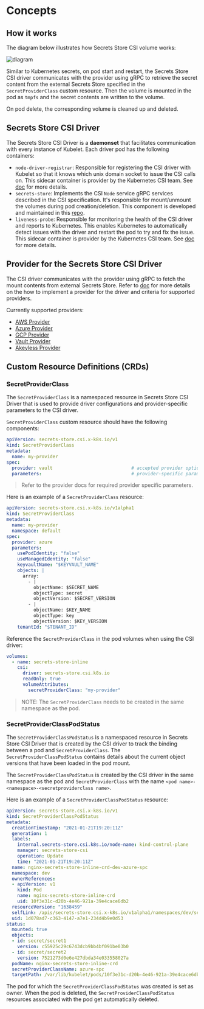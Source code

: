 # Concepts

<!-- toc -->

## How it works

The diagram below illustrates how Secrets Store CSI volume works:

![diagram](./images/diagram.png)

Similar to Kubernetes secrets, on pod start and restart, the Secrets Store CSI driver communicates with the provider using gRPC to retrieve the secret content from the external Secrets Store specified in the `SecretProviderClass` custom resource. Then the volume is mounted in the pod as `tmpfs` and the secret contents are written to the volume.

On pod delete, the corresponding volume is cleaned up and deleted.

## Secrets Store CSI Driver

The Secrets Store CSI Driver is a **daemonset** that facilitates communication with every instance of Kubelet. Each driver pod has the following containers:

- `node-driver-registrar`: Responsible for registering the CSI driver with Kubelet so that it knows which unix domain socket to issue the CSI calls on. This sidecar container is provider by the Kubernetes CSI team. See [doc](https://kubernetes-csi.github.io/docs/node-driver-registrar.html) for more details.
- `secrets-store`: Implements the CSI `Node` service gRPC services described in the CSI specification. It's responsible for mount/unmount the volumes during pod creation/deletion. This component is developed and maintained in this [repo](https://github.com/kubernetes-sigs/secrets-store-csi-driver).
- `liveness-probe`: Responsible for monitoring the health of the CSI driver and reports to Kubernetes. This enables Kubernetes to automatically detect issues with the driver and restart the pod to try and fix the issue. This sidecar container is provider by the Kubernetes CSI team. See [doc](https://kubernetes-csi.github.io/docs/livenessprobe.html) for more details.

## Provider for the Secrets Store CSI Driver

The CSI driver communicates with the provider using gRPC to fetch the mount contents from external Secrets Store. Refer to [doc](./providers.md) for more details on the how to implement a provider for the driver and criteria for supported providers.

Currently supported providers:

- [AWS Provider](https://github.com/aws/secrets-store-csi-driver-provider-aws)
- [Azure Provider](https://azure.github.io/secrets-store-csi-driver-provider-azure/)
- [GCP Provider](https://github.com/GoogleCloudPlatform/secrets-store-csi-driver-provider-gcp)
- [Vault Provider](https://github.com/hashicorp/secrets-store-csi-driver-provider-vault)
- [Akeyless Provider](https://github.com/akeylesslabs/akeyless-csi-provider)

## Custom Resource Definitions (CRDs)

### SecretProviderClass

The `SecretProviderClass` is a namespaced resource in Secrets Store CSI Driver that is used to provide driver configurations and provider-specific parameters to the CSI driver.

`SecretProviderClass` custom resource should have the following components:

```yaml
apiVersion: secrets-store.csi.x-k8s.io/v1
kind: SecretProviderClass
metadata:
  name: my-provider
spec:
  provider: vault                             # accepted provider options: azure or vault or gcp or akeyless
  parameters:                                 # provider-specific parameters
```

> Refer to the provider docs for required provider specific parameters.

Here is an example of a `SecretProviderClass` resource:

```yaml
apiVersion: secrets-store.csi.x-k8s.io/v1alpha1
kind: SecretProviderClass
metadata:
  name: my-provider
  namespace: default
spec:
  provider: azure
  parameters:
    usePodIdentity: "false"
    useManagedIdentity: "false"
    keyvaultName: "$KEYVAULT_NAME"
    objects: |
      array:
        - |
          objectName: $SECRET_NAME
          objectType: secret
          objectVersion: $SECRET_VERSION
        - |
          objectName: $KEY_NAME
          objectType: key
          objectVersion: $KEY_VERSION
    tenantId: "$TENANT_ID"
```

Reference the `SecretProviderClass` in the pod volumes when using the CSI driver:

```yaml
volumes:
  - name: secrets-store-inline
    csi:
      driver: secrets-store.csi.k8s.io
      readOnly: true
      volumeAttributes:
        secretProviderClass: "my-provider"
```

> NOTE: The `SecretProviderClass` needs to be created in the same namespace as the pod.

### SecretProviderClassPodStatus

The `SecretProviderClassPodStatus` is a namespaced resource in Secrets Store CSI Driver that is created by the CSI driver to track the binding between a pod and `SecretProviderClass`. The `SecretProviderClassPodStatus` contains details about the current object versions that have been loaded in the pod mount.

The `SecretProviderClassPodStatus` is created by the CSI driver in the same namespace as the pod and `SecretProviderClass` with the name `<pod name>-<namespace>-<secretproviderclass name>`.

Here is an example of a `SecretProviderClassPodStatus` resource:

```yaml
apiVersion: secrets-store.csi.x-k8s.io/v1
kind: SecretProviderClassPodStatus
metadata:
  creationTimestamp: "2021-01-21T19:20:11Z"
  generation: 1
  labels:
    internal.secrets-store.csi.k8s.io/node-name: kind-control-plane
    manager: secrets-store-csi
    operation: Update
    time: "2021-01-21T19:20:11Z"
  name: nginx-secrets-store-inline-crd-dev-azure-spc
  namespace: dev
  ownerReferences:
  - apiVersion: v1
    kind: Pod
    name: nginx-secrets-store-inline-crd
    uid: 10f3e31c-d20b-4e46-921a-39e4cace6db2
  resourceVersion: "1638459"
  selfLink: /apis/secrets-store.csi.x-k8s.io/v1alpha1/namespaces/dev/secretproviderclasspodstatuses/nginx-secrets-store-inline-crd
  uid: 1d078ad7-c363-4147-a7e1-234d4b9e0d53
status:
  mounted: true
  objects:
  - id: secret/secret1
    version: c55925c29c6743dcb9bb4bf091be03b0
  - id: secret/secret2
    version: 7521273d0e6e427dbda34e033558027a
  podName: nginx-secrets-store-inline-crd
  secretProviderClassName: azure-spc
  targetPath: /var/lib/kubelet/pods/10f3e31c-d20b-4e46-921a-39e4cace6db2/volumes/kubernetes.io~csi/secrets-store-inline/mount
```

The pod for which the `SecretProviderClassPodStatus` was created is set as owner. When the pod is deleted, the `SecretProviderClassPodStatus` resources associated with the pod get automatically deleted.
